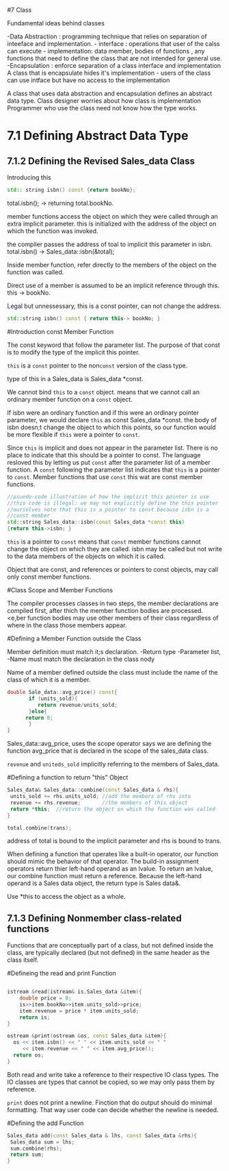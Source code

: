 #7 Class

Fundamental ideas behind classes

-Data Abstraction : programming technique that relies on separation of
 inteeface and implementation.
 	   - interface : operations that user of the calss can execute
	   - implementation: data member, bodies of functions , any
	     functions that need to define the class that are not
	     intended for general use.
-Encapsulation : enforce separation of a class interface and implementation
A class that is encapsulate hides it's implementation - users of the
class can use intface but have no access to the implementation

A class that uses data abstraction and encapsulation defines an
abstract data type.
Class designer worries about how class is implementation
Programmer who use the class need not know how the type works.

# 7.1 Defining Abstract Data Type

## 7.1.2 Defining the Revised Sales_data Class

Introducing this

````c++
std:: string isbn() const {return bookNo};
````

total.isbn();  -> returning total.bookNo.

member functions access the object on which they were called through
an extra implicit parameter. this is initialized with the address of
the object on which the function was invoked.

the compiler passes the address of toal to implicit this parameter in
isbn.
total.isbn()  -> Sales_data::isbn(&total);

Inside member function, refer directly to the members of the object on
the function was called.

Direct use of a member is assumed to be an implicit reference through
this.  this -> bookNo.

Legal but unnessessary, this is a const pointer, can not change the
address.

````c++
std::string isbn() const { return this-> bookNo; }
````

#Introduction const Member Function

The const keyword that follow the parameter list. The purpose of that
const is to modify the type of the implicit this pointer.

`this` is a `const` pointer to the non`const` version of the class type.

type of this in a Sales_data is Sales_data *const.

We cannot bind `this` to a `const` object. means that we cannot call
an ordinary member function on a `const` object.

If isbn were an ordinary function and if this were an ordinary pointer
parameter, we would declare `this` as const Sales_data *const. the
body of isbn doesn;t change the object to which this points, so our
function would be more flexible if `this` were a pointer to `const`.

Since `this` is implicit and does not appear in the parameter
list. There is no place to indicate that this should be a pointer to
const. The language resloved this by letting us put `const` after the
parameter list of a member function. A `const` following the parameter
list indicates that `this` is a pointer to `const`. Member functions
that use `const` this wat are const member functions.

````c++
//psuedo-code illustration of how the implicit this pointer is use
//this code is illegal: we may not explicitly define the this pointer
//ourselves note that this is a pointer to const because isbn is a
//const member
std::string Sales_data::isbn(const Sales_data *const this)
{return this->isbn; }

````

`this` is a pointer to `const` means that `const` member functions
cannot change the object on which they are called. isbn may be called
but not write to the data members of the objects on which it is
called.

Object that are const, and references or pointers to const objects,
may call only const member functions.

#Class Scope and Member Functions

The compiler processes classes in two steps, the member declarations
are compiled first, after thich the member function bodies are
processed. <e,ber function bodies may use other members of their class
regardless of where in the class those members appear.

#Defining a Member Function outside the Class

Member definition must match it;s declaration.
-Return type
-Parameter list,
-Name must match the declaration in the class nody

Name of a member defined outside the class must include the name of
the class of which it is a member.

````c++
double Sale_data::avg_price() const{
       if (units_sold){
       	  return revenue/units_sold;
       }else{
	  return 0;	
       }
}
````

Sales_data::avg_price, uses the scope operator says we are defining
the function avg_price that is declared in the scope of the sales_data
class.

`revenue` and `uniteds_sold` implicitly referring to the members of Sales_data.

#Defining a function to return "this" Object

````c++
Sales_data& Sales_data::combine(const Sales_data & rhs){
 units_sold += rhs.units_sold; //add the members of rhs into
 revenue += rhs.revenue;       //the members of this object
 return *this;  //return the object on which the function was called
}

total.combine(trans);
````

address of total is bound to the implicit parameter and rhs is bound
to trans.

When defining a function that operates like a built-in operator, our
function should mimic the behavior of that operator. The build-in
assignment operators return thier left-hand operand as an lvalue. To
return an lvalue, our combine function must return a
reference. Because the left-hand operand is a Sales data object, the
return type is Sales data&.

Use *this to access the object as a whole.

## 7.1.3 Defining Nonmember class-related functions

Functions that are conceptually part of a class, but not defined
inside the class, are typically declared (but not defined) in the same
header as the class itself.

#Defineing the read and print Function

````c++

istream &read(istream& is,Sales_data &item){
	double price = 0;
	is>>item.bookNo>>item.units_sold>>price;
	item.revenue = price * item.units_sold;
	return is;
}

ostream &print(ostream &os, const Sales_data &item){
  os << item.isbn() << " " << item.units_sold << " "
     << item.revenue << " " << item.avg_price();
  return os;
}

````

Both read and write take a reference to their respective IO class
types. The IO classes are types that cannot be copied, so we may only
pass them by reference.

`print` does not print a newline. Finction that do output should do
minimal formatting. That way user code can decide whether the newline
is needed.

#Defining the add Function

````c++
Sales_data add(const Sales_data & lhs, const Sales_data &rhs){
 Sales_data sum = lhs;
 sum.combine(rhs);
 return sum;
}
````


